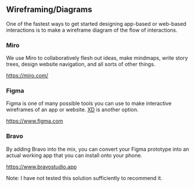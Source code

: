 ## Wireframing/Diagrams
One of the fastest ways to get started designing app-based or web-based interactions is to make a wireframe diagram of the flow of interactions.

### Miro
We use Miro to collaboratively flesh out ideas, make mindmaps, write story trees, design website navigation, and all sorts of other things.

<https://miro.com/>

### Figma
Figma is one of many possible tools you can use to make interactive wireframes of an app or website. [XD](https://www.adobe.com/fr/products/xd.html) is another option.

<https://www.figma.com>

### Bravo
By adding Bravo into the mix, you can convert your Figma prototype into an actual working app that you can install onto your phone.

<https://www.bravostudio.app>

Note: I have not tested this solution sufficiently to recommend it.